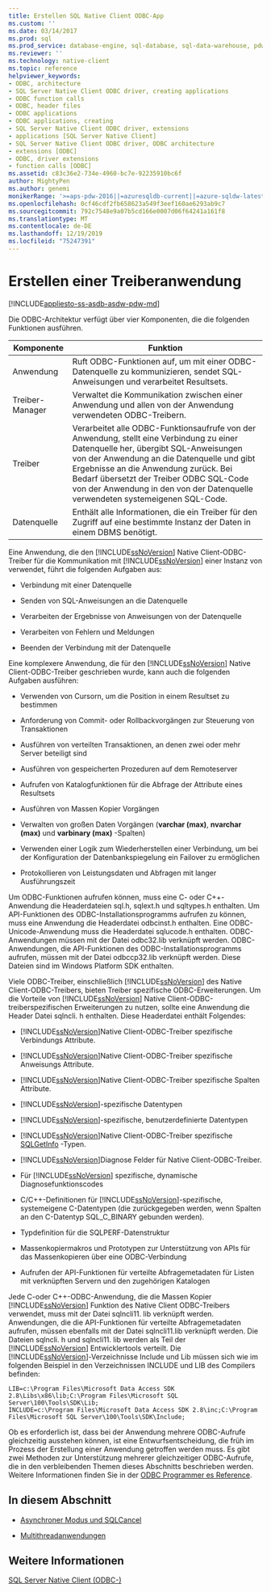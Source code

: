 ```yaml
---
title: Erstellen SQL Native Client ODBC-App
ms.custom: ''
ms.date: 03/14/2017
ms.prod: sql
ms.prod_service: database-engine, sql-database, sql-data-warehouse, pdw
ms.reviewer: ''
ms.technology: native-client
ms.topic: reference
helpviewer_keywords:
- ODBC, architecture
- SQL Server Native Client ODBC driver, creating applications
- ODBC function calls
- ODBC, header files
- ODBC applications
- ODBC applications, creating
- SQL Server Native Client ODBC driver, extensions
- applications [SQL Server Native Client]
- SQL Server Native Client ODBC driver, ODBC architecture
- extensions [ODBC]
- ODBC, driver extensions
- function calls [ODBC]
ms.assetid: c83c36e2-734e-4960-bc7e-92235910bc6f
author: MightyPen
ms.author: genemi
monikerRange: '>=aps-pdw-2016||=azuresqldb-current||=azure-sqldw-latest||>=sql-server-2016||=sqlallproducts-allversions||>=sql-server-linux-2017||=azuresqldb-mi-current'
ms.openlocfilehash: 0cf46cdf2fb658623a549f3eef160ae6293ab9c7
ms.sourcegitcommit: 792c7548e9a07b5cd166e0007d06f64241a161f8
ms.translationtype: MT
ms.contentlocale: de-DE
ms.lasthandoff: 12/19/2019
ms.locfileid: "75247391"
---
```

# <a name="creating-a-driver-application"></a>Erstellen einer Treiberanwendung
[!INCLUDE[appliesto-ss-asdb-asdw-pdw-md](../../../includes/appliesto-ss-asdb-asdw-pdw-md.md)]

  Die ODBC-Architektur verfügt über vier Komponenten, die die folgenden Funktionen ausführen.  
  
|Komponente|Funktion|  
|---------------|--------------|  
|Anwendung|Ruft ODBC-Funktionen auf, um mit einer ODBC-Datenquelle zu kommunizieren, sendet SQL-Anweisungen und verarbeitet Resultsets.|  
|Treiber-Manager|Verwaltet die Kommunikation zwischen einer Anwendung und allen von der Anwendung verwendeten ODBC-Treibern.|  
|Treiber|Verarbeitet alle ODBC-Funktionsaufrufe von der Anwendung, stellt eine Verbindung zu einer Datenquelle her, übergibt SQL-Anweisungen von der Anwendung an die Datenquelle und gibt Ergebnisse an die Anwendung zurück. Bei Bedarf übersetzt der Treiber ODBC SQL-Code von der Anwendung in den von der Datenquelle verwendeten systemeigenen SQL-Code.|  
|Datenquelle|Enthält alle Informationen, die ein Treiber für den Zugriff auf eine bestimmte Instanz der Daten in einem DBMS benötigt.|  
  
 Eine Anwendung, die den [!INCLUDE[ssNoVersion](../../../includes/ssnoversion-md.md)] Native Client-ODBC-Treiber für die Kommunikation mit [!INCLUDE[ssNoVersion](../../../includes/ssnoversion-md.md)] einer Instanz von verwendet, führt die folgenden Aufgaben aus:  
  
-   Verbindung mit einer Datenquelle  
  
-   Senden von SQL-Anweisungen an die Datenquelle  
  
-   Verarbeiten der Ergebnisse von Anweisungen von der Datenquelle  
  
-   Verarbeiten von Fehlern und Meldungen  
  
-   Beenden der Verbindung mit der Datenquelle  
  
 Eine komplexere Anwendung, die für den [!INCLUDE[ssNoVersion](../../../includes/ssnoversion-md.md)] Native Client-ODBC-Treiber geschrieben wurde, kann auch die folgenden Aufgaben ausführen:  
  
-   Verwenden von Cursorn, um die Position in einem Resultset zu bestimmen  
  
-   Anforderung von Commit- oder Rollbackvorgängen zur Steuerung von Transaktionen  
  
-   Ausführen von verteilten Transaktionen, an denen zwei oder mehr Server beteiligt sind  
  
-   Ausführen von gespeicherten Prozeduren auf dem Remoteserver  
  
-   Aufrufen von Katalogfunktionen für die Abfrage der Attribute eines Resultsets  
  
-   Ausführen von Massen Kopier Vorgängen  
  
-   Verwalten von großen Daten Vorgängen (**varchar (max)**, **nvarchar (max)** und **varbinary (max)** -Spalten)  
  
-   Verwenden einer Logik zum Wiederherstellen einer Verbindung, um bei der Konfiguration der Datenbankspiegelung ein Failover zu ermöglichen  
  
-   Protokollieren von Leistungsdaten und Abfragen mit langer Ausführungszeit  
  
 Um ODBC-Funktionen aufrufen können, muss eine C- oder C++-Anwendung die Headerdateien sql.h, sqlext.h und sqltypes.h enthalten. Um API-Funktionen des ODBC-Installationsprogramms aufrufen zu können, muss eine Anwendung die Headerdatei odbcinst.h enthalten. Eine ODBC-Unicode-Anwendung muss die Headerdatei sqlucode.h enthalten. ODBC-Anwendungen müssen mit der Datei odbc32.lib verknüpft werden. ODBC-Anwendungen, die API-Funktionen des ODBC-Installationsprogramms aufrufen, müssen mit der Datei odbccp32.lib verknüpft werden. Diese Dateien sind im Windows Platform SDK enthalten.  
  
 Viele ODBC-Treiber, einschließlich [!INCLUDE[ssNoVersion](../../../includes/ssnoversion-md.md)] des Native Client-ODBC-Treibers, bieten Treiber spezifische ODBC-Erweiterungen. Um die Vorteile von [!INCLUDE[ssNoVersion](../../../includes/ssnoversion-md.md)] Native Client-ODBC-treiberspezifischen Erweiterungen zu nutzen, sollte eine Anwendung die Header Datei sqlncli. h enthalten. Diese Headerdatei enthält Folgendes:  
  
-   [!INCLUDE[ssNoVersion](../../../includes/ssnoversion-md.md)]Native Client-ODBC-Treiber spezifische Verbindungs Attribute.  
  
-   [!INCLUDE[ssNoVersion](../../../includes/ssnoversion-md.md)]Native Client-ODBC-Treiber spezifische Anweisungs Attribute.  
  
-   [!INCLUDE[ssNoVersion](../../../includes/ssnoversion-md.md)]Native Client-ODBC-Treiber spezifische Spalten Attribute.  
  
-   
  [!INCLUDE[ssNoVersion](../../../includes/ssnoversion-md.md)]-spezifische Datentypen  
  
-   
  [!INCLUDE[ssNoVersion](../../../includes/ssnoversion-md.md)]-spezifische, benutzerdefinierte Datentypen  
  
-   [!INCLUDE[ssNoVersion](../../../includes/ssnoversion-md.md)]Native Client-ODBC-Treiber spezifische [SQLGetInfo](../../../relational-databases/native-client-odbc-api/sqlgetinfo.md) -Typen.  
  
-   [!INCLUDE[ssNoVersion](../../../includes/ssnoversion-md.md)]Diagnose Felder für Native Client-ODBC-Treiber.  
  
-   Für [!INCLUDE[ssNoVersion](../../../includes/ssnoversion-md.md)] spezifische, dynamische Diagnosefunktionscodes  
  
-   C/C++-Definitionen für [!INCLUDE[ssNoVersion](../../../includes/ssnoversion-md.md)]-spezifische, systemeigene C-Datentypen (die zurückgegeben werden, wenn Spalten an den C-Datentyp SQL_C_BINARY gebunden werden).  
  
-   Typdefinition für die SQLPERF-Datenstruktur  
  
-   Massenkopiermakros und Prototypen zur Unterstützung von APIs für das Massenkopieren über eine ODBC-Verbindung  
  
-   Aufrufen der API-Funktionen für verteilte Abfragemetadaten für Listen mit verknüpften Servern und den zugehörigen Katalogen  
  
 Jede C-oder C++-ODBC-Anwendung, die die Massen Kopier [!INCLUDE[ssNoVersion](../../../includes/ssnoversion-md.md)] Funktion des Native Client ODBC-Treibers verwendet, muss mit der Datei sqlncli11. lib verknüpft werden. Anwendungen, die die API-Funktionen für verteilte Abfragemetadaten aufrufen, müssen ebenfalls mit der Datei sqlncli11.lib verknüpft werden. Die Dateien sqlncli. h und sqlncli11. lib werden als Teil der [!INCLUDE[ssNoVersion](../../../includes/ssnoversion-md.md)] Entwicklertools verteilt. Die [!INCLUDE[ssNoVersion](../../../includes/ssnoversion-md.md)]-Verzeichnisse Include und Lib müssen sich wie im folgenden Beispiel in den Verzeichnissen INCLUDE und LIB des Compilers befinden:  
  
```  
LIB=c:\Program Files\Microsoft Data Access SDK 2.8\Libs\x86\lib;C:\Program Files\Microsoft SQL Server\100\Tools\SDK\Lib;  
INCLUDE=c:\Program Files\Microsoft Data Access SDK 2.8\inc;C:\Program Files\Microsoft SQL Server\100\Tools\SDK\Include;  
```  
  
 Ob es erforderlich ist, dass bei der Anwendung mehrere ODBC-Aufrufe gleichzeitig ausstehen können, ist eine Entwurfsentscheidung, die früh im Prozess der Erstellung einer Anwendung getroffen werden muss. Es gibt zwei Methoden zur Unterstützung mehrerer gleichzeitiger ODBC-Aufrufe, die in den verbleibenden Themen dieses Abschnitts beschrieben werden. Weitere Informationen finden Sie in der [ODBC Programmer es Reference](https://go.microsoft.com/fwlink/?LinkId=45250).  
  
## <a name="in-this-section"></a>In diesem Abschnitt  
  
-   [Asynchroner Modus und SQLCancel](../../../relational-databases/native-client/odbc/creating-a-driver-application-asynchronous-mode-and-sqlcancel.md)  
  
-   [Multithreadanwendungen](../../../relational-databases/native-client/odbc/creating-a-driver-application-multithreaded-applications.md)  
  
## <a name="see-also"></a>Weitere Informationen  
 [SQL Server Native Client &#40;ODBC-&#41;](../../../relational-databases/native-client/odbc/sql-server-native-client-odbc.md)  
  
  
